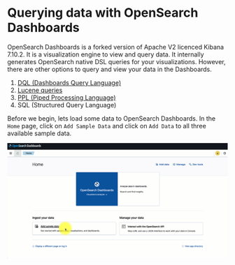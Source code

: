 # Querying data with OpenSearch Dashboards

OpenSearch Dashboards is a forked version of Apache V2 licenced Kibana 7.10.2. It is a visualization
engine to view and query data. It internally generates OpenSearch native DSL queries for your
visualizations. However, there are other options to query and view your data in the Dashboards.

1. [DQL (Dashboards Query Language)](./docs/dql.md)
2. [Lucene queries](./docs/lucene.md)
3. [PPL (Piped Processing Language)](./docs/ppl.md)
4. SQL (Structured Query Language)

Before we begin, lets load some data to OpenSearch Dashboards. In the `Home` page, click on `Add Sample Data`
and click on `Add Data` to all three available sample data.

![Add Data](/images/add_data.gif)